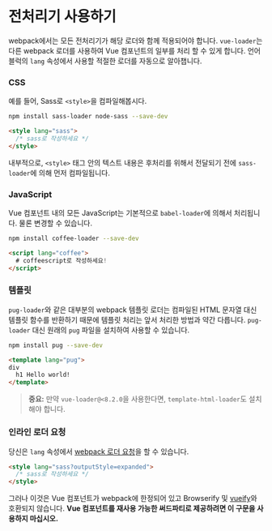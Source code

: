 # 전처리기 사용하기

webpack에서는 모든 전처리기가 해당 로더와 함께 적용되어야 합니다. `vue-loader`는 다른 webpack 로더를 사용하여 Vue 컴포넌트의 일부를 처리 할 수 있게 합니다. 언어 블럭의 `lang` 속성에서 사용할 적절한 로더를 자동으로 알아챕니다.

### CSS

예를 들어, Sass로 `<style>`을 컴파일해봅시다.

``` bash
npm install sass-loader node-sass --save-dev
```

``` html
<style lang="sass">
  /* sass로 작성하세요 */
</style>
```

내부적으로, `<style>` 태그 안의 텍스트 내용은 후처리를 위해서 전달되기 전에 `sass-loader`에 의해 먼저 컴파일됩니다.

### JavaScript

Vue 컴포넌트 내의 모든 JavaScript는 기본적으로 `babel-loader`에 의해서 처리됩니다. 물론 변경할 수 있습니다.

``` bash
npm install coffee-loader --save-dev
```

``` html
<script lang="coffee">
  # coffeescript로 작성하세요!
</script>
```

### 템플릿

`pug-loader`와 같은 대부분의 webpack 템플릿 로더는 컴파일된 HTML 문자열 대신 템플릿 함수를 반환하기 때문에 템플릿 처리는 앞서 처리한 방법과 약간 다릅니다. `pug-loader` 대신 원래의 `pug` 파일을 설치하여 사용할 수 있습니다.

``` bash
npm install pug --save-dev
```

``` html
<template lang="pug">
div
  h1 Hello world!
</template>
```

> **중요:** 만약 `vue-loader@<8.2.0`을 사용한다면, `template-html-loader`도 설치해야 합니다.

### 인라인 로더 요청

당신은 `lang` 속성에서 [webpack 로더 요청](https://webpack.github.io/docs/loaders.html#introduction)을 할 수 있습니다.

``` html
<style lang="sass?outputStyle=expanded">
  /* sass로 작성하세요 */
</style>
```

그러나 이것은 Vue 컴포넌트가 webpack에 한정되어 있고 Browserify 및 [vueify](https://github.com/vuejs/vueify)와 호환되지 않습니다. **Vue 컴포넌트를 재사용 가능한 써드파티로 제공하려면 이 구문을 사용하지 마십시오.**
